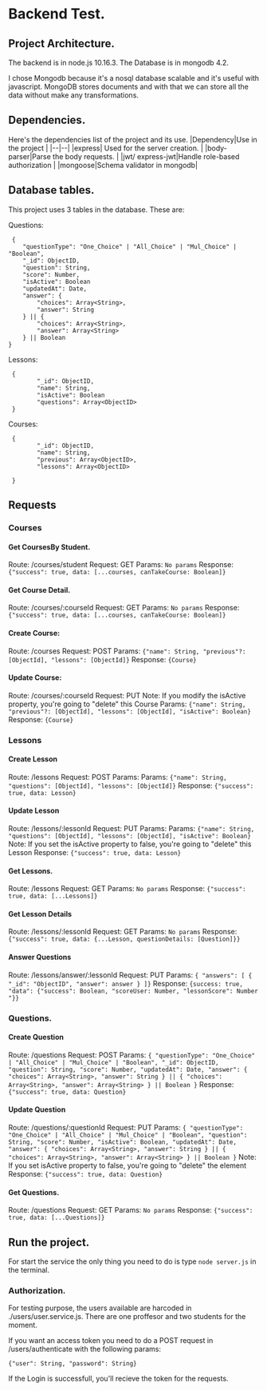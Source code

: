 # Backend Test.

## Project Architecture.
The backend is in node.js 10.16.3.
The Database is in mongodb 4.2.

I chose Mongodb because it's a nosql database scalable and it's useful with javascript. MongoDB stores documents and with that we can store all the data without make any transformations.
## Dependencies.
Here's the dependencies list of the project and its use.
|Dependency|Use in the project  |
|--|--|
|express| Used for the server creation.  |
|body-parser|Parse the body requests. |
|jwt/ express-jwt|Handle role-based authorization |
|mongoose|Schema validator in mongodb|

## Database tables.
This project uses 3 tables in the database. These are:

Questions:

     {
	    "questionType": "One_Choice" | "All_Choice" | "Mul_Choice" | "Boolean",
	    "_id": ObjectID,
	    "question": String,
	    "score": Number,
	    "isActive": Boolean
	    "updatedAt": Date,
	    "answer": {
		    "choices": Array<String>,
		    "answer": String
	    } || {
		    "choices": Array<String>,
		    "answer": Array<String>
	    } || Boolean
    }

 Lessons: 

     {
    	    "_id": ObjectID,
    	    "name": String,
    	    "isActive": Boolean
    	    "questions": Array<ObjectID>
     }
 Courses: 

     {
    	    "_id": ObjectID,
    	    "name": String,
    	    "previous": Array<ObjectID>,
	    	"lessons": Array<ObjectID>

     }

## Requests
### Courses
#### Get CoursesBy Student.
Route: /courses/student
Request: GET
Params: `No params`
Response: 
`{"success": true, data: [...courses, canTakeCourse: Boolean]}`

#### Get Course Detail.
Route: /courses/:courseId
Request: GET
Params: `No params`
Response: 
`{"success": true, data: [...courses, canTakeCourse: Boolean]}`


#### Create Course:
Route: /courses
Request: POST
Params: `{"name": String, "previous"?: [ObjectId], "lessons": [ObjectId]}`
Response: `{Course}`

#### Update Course:
Route: /courses/:courseId
Request: PUT
Note: If you modify the isActive property, you're going to "delete" this Course
Params: `{"name": String, "previous"?: [ObjectId], "lessons": [ObjectId], "isActive": Boolean}`
Response: `{Course}`

### Lessons
#### Create Lesson
Route: /lessons
Request: POST
Params: Params: `{"name": String, "questions": [ObjectId], "lessons": [ObjectId]}`
Response: 
`{"success": true, data: Lesson}`

#### Update Lesson
Route: /lessons/:lessonId
Request: PUT
Params: Params: `{"name": String, "questions": [ObjectId], "lessons": [ObjectId], "isActive": Boolean}`
Note: If you set the isActive property to false, you're going to "delete" this Lesson
Response: 
`{"success": true, data: Lesson}`

#### Get Lessons.
Route: /lessons
Request: GET
Params: `No params`
Response: 
`{"success": true, data: [...Lessons]}`

#### Get Lesson Details
Route: /lessons/:lessonId
Request: GET
Params: `No params`
Response: 
`{"success": true, data: {...Lesson, questionDetails: [Question]}}`

#### Answer Questions
Route: /lessons/answer/:lessonId
Request: PUT
Params: 
`{
	"answers": [
		{
			"_id": "ObjectID",
			"answer": answer
		}
	]}`
Response: `{success: true, "data": {"success": Boolean, "scoreUser: Number, "lessonScore": Number "}}`

### Questions.
#### Create Question
Route: /questions
Request: POST
Params: `{
	    "questionType": "One_Choice" | "All_Choice" | "Mul_Choice" | "Boolean",
	    "_id": ObjectID,
	    "question": String,
	    "score": Number,
	    "updatedAt": Date,
	    "answer": {
		    "choices": Array<String>,
		    "answer": String
	    } || {
		    "choices": Array<String>,
		    "answer": Array<String>
	    } || Boolean
    }`
Response: 
`{"success": true, data: Question}`


#### Update Question
Route: /questions/:questionId
Request: PUT
Params: `{
	    "questionType": "One_Choice" | "All_Choice" | "Mul_Choice" | "Boolean",
	    "question": String,
	    "score": Number,
	    "isActive": Boolean,
	    "updatedAt": Date,
	    "answer": {
		    "choices": Array<String>,
		    "answer": String
	    } || {
		    "choices": Array<String>,
		    "answer": Array<String>
	    } || Boolean
    }`
    Note: If you set isActive property to false, you're going to "delete" the element
Response: 
`{"success": true, data: Question}`

#### Get Questions.
Route: /questions
Request: GET
Params: `No params`
Response: 
`{"success": true, data: [...Questions]}`


## Run the project.
For start the service the only thing you need to do is type `node server.js` in the terminal.

### Authorization.

For testing purpose, the users available are harcoded in ./users/user.service.js. There are one proffesor and two students for the moment.

If you want an access token you need to do a POST request in /users/authenticate with the following params: 

    {"user": String, "password": String}
If the Login is successfull, you'll recieve the token for the requests.


